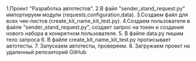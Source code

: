  1.Проект "Разработка автотестов".
 2.В файл "sender_stand_request.py" импортируем модули (requests,configuration,data).
 3.Создаем файл для всех чек-листов (create_kit_name_kit_test.py).
 4.Создаем пользователя в файле "sender_stand_request.py", создает запрос на токен и создания нового набора в конкретном пользователе.
 5. В файле data.py пишим тело запроса 
 6. В файле create_kit_name_kit_test.py прописывает автотесты.
 7. Запускаем автотесты, проверяем.
 8. Загружаем проект на удаленный репозиторий GitHub

 
